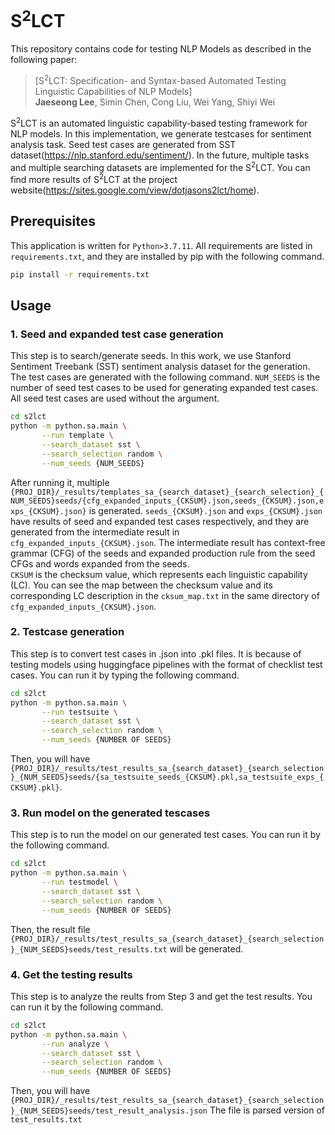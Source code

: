 # S<sup>2</sup>LCT

This repository contains code for testing NLP Models as described in the following paper:
>[S<sup>2</sup>LCT: Specification- and Syntax-based Automated Testing Linguistic Capabilities of NLP Models]\
> **Jaeseong Lee**, Simin Chen, Cong Liu, Wei Yang, Shiyi Wei

S<sup>2</sup>LCT is an automated linguistic capability-based testing framework for NLP models. In this implementation, we generate testcases for sentiment analysis task. Seed test cases are generated from SST dataset(https://nlp.stanford.edu/sentiment/).
In the future, multiple tasks and multiple searching datasets are implemented for the S<sup>2</sup>LCT.
You can find more results of S<sup>2</sup>LCT at the project website(https://sites.google.com/view/dotjasons2lct/home).

## Prerequisites
This application is written for ```Python>3.7.11```. All requirements are listed in ```requirements.txt```, and they are installed by pip with the following command.
```bash
pip install -r requirements.txt
```

## Usage
### 1. Seed and expanded test case generation
This step is to search/generate seeds. In this work, we use Stanford Sentiment Treebank (SST) sentiment analysis dataset for the generation. The test cases are generated with the following command. ```NUM_SEEDS``` is the number of seed test cases to be used for generating expanded test cases. All seed test cases are used without the argument.
```bash
cd s2lct
python -m python.sa.main \
       --run template \
       --search_dataset sst \
       --search_selection random \
       --num_seeds {NUM_SEEDS}
```
After running it, multiple ```{PROJ_DIR}/_results/templates_sa_{search_dataset}_{search_selection}_{NUM_SEEDS}seeds/{cfg_expanded_inputs_{CKSUM}.json,seeds_{CKSUM}.json,exps_{CKSUM}.json}``` is generated. ```seeds_{CKSUM}.json``` and ```exps_{CKSUM}.json``` have results of seed and expanded test cases respectively, and they are generated from the intermediate result in ```cfg_expanded_inputs_{CKSUM}.json```. The intermediate result has context-free grammar (CFG) of the seeds and expanded production rule from the seed CFGs and words expanded from the seeds.\
```CKSUM``` is the checksum value, which represents each linguistic capability (LC). You can see the map between the checksum value and its corresponding LC description in the ```cksum_map.txt``` in the same directory of ```cfg_expanded_inputs_{CKSUM}.json```.

### 2. Testcase generation
This step is to convert test cases in .json into .pkl files. It is because of testing models using huggingface pipelines with the format of checklist test cases. You can run it by typing the following command.
```bash
cd s2lct
python -m python.sa.main \
       --run testsuite \
       --search_dataset sst \
       --search_selection random \
       --num_seeds {NUMBER OF SEEDS}
```
Then, you will have ```{PROJ_DIR}/_results/test_results_sa_{search_dataset}_{search_selection}_{NUM_SEEDS}seeds/{sa_testsuite_seeds_{CKSUM}.pkl,sa_testsuite_exps_{CKSUM}.pkl}```.

### 3. Run model on the generated tescases
This step is to run the model on our generated test cases. You can run it by the following command.
```bash
cd s2lct
python -m python.sa.main \
       --run testmodel \
       --search_dataset sst \
       --search_selection random \
       --num_seeds {NUMBER OF SEEDS}
```
Then, the result file ```{PROJ_DIR}/_results/test_results_sa_{search_dataset}_{search_selection}_{NUM_SEEDS}seeds/test_results.txt``` will be generated.


### 4. Get the testing results
This step is to analyze the reults from Step 3 and get the test results. You can run it by the following command.
```bash
cd s2lct
python -m python.sa.main \
       --run analyze \
       --search_dataset sst \
       --search_selection random \
       --num_seeds {NUMBER OF SEEDS}
```
Then, you will have ```{PROJ_DIR}/_results/test_results_sa_{search_dataset}_{search_selection}_{NUM_SEEDS}seeds/test_result_analysis.json``` The file is parsed version of ```test_results.txt```

<!-- 
## Goal
The project is to generate comprehensive sets of test cases for evaluating NLP models on multiple linguistic capabilities of the NLP task.

## Problem
Prior works introduced multiple linguistic capabilities for a NLP task, and manually generated test templates for each linguistic capability. However, the generated test cases are highly restricted in elementary structures and vocabularies. The simplicity causes biases in the test set, thus it loses the comprehensive evaluation of the linguistic capabilities.

## Task
Given the limitations mentioned in the Problem section, we focus on improving comprehensivity of linguistic capability evaluation by generating more diverse realistic test cases.

## Idea 
1. For each linguistic capability, there are input/output properties that the input/output should meet for evaluating the linguistic capability.
2. With the help of a large amount of natural language dataset, for each linguistic capability we can increase the diversity of test cases by using the subset of inputs that meet the requirements from the dataset, and convert them into the test templates.
3. We obtain more diversity of test templates by appending structural components into structures of test templates by comparing context-free grammars (CFGs) between input and reference natural language datasets.
4. We fill the structures with the relevant vocabularies that do not affect the corresponding labels using language models.

## Steps:
1. Requirement extraction from linguistic capabilities.
2. Search/transform relevant inputs from the dataset for satisfying the requirements.
3. Generate test templates with the inputs from step 2.
4. Extract input-expansible structures in CFG from a reference rule set.
5. Expand input templates by adding the structures from step 4.
6. Fill the structures from step 5 with vocabularies suggested from a language model.

## Progress
1. I implemented the treebank dataset and its CFG production rule set as a reference rule set.
2. I implemented the Berkeley neural parser (https://github.com/nikitakit/self-attentive-parser) to parse each input sentence and construct its CFG.
3. I computed expandible rule sets of input sentences computed from the difference between reference and input CFG.
I manually extracted the requirements of two linguistic capabilities for semantic analysis reported in CHECKLIST paper.
4. For each requirement from step 4, I search relevant inputs that meet the requirement from widely used sentiment analysis dataset(Stanford Treebank dataset, link: https://nlp.stanford.edu/sentiment/index.html) and word sentiments dataset(SentiWordNe, link: https://github.com/aesuli/SentiWordNet)

 -->
